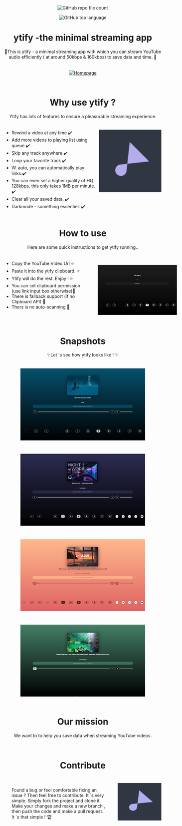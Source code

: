 <div align="center"> 
  <img src="https://img.shields.io/github/directory-file-count/n-ce/ytify" alt="GitHub repo file count"> </img>

  <img src="https://img.shields.io/github/languages/top/n-ce/ytify" alt="GitHub top language"> </img>

  <h1> ytify -the minimal streaming app</h1>

  <p> 🌟This is ytify - a minimal streaming app with which you can stream YouTube audio efficiently ( at around 50kbps & 160kbps) to save data and time. 🌟</p> <a href="https://ytify.netlify.app/">
    <img src="https://img.shields.io/badge/Check it out-00AFF0?style=for-the-badge&logo=groupme&logoColor=white" alt="Homepage" style="margin-top:20px; margin-bottom:30px "/>
  </a>

  <h1> Why use ytify ?</h1>

  <p> Ytify has lots of features to ensure a pleasurable streaming experience. </p>
 </div>

 <div style=" display: flex;
  justify-content: space-between;"> 
    <ul style="width:300px; margin-top:20px;" > 
       <li>Rewind a video at any time ✔️ </li> 
       <li> Add more videos to playing list using queue ✔️ </li> 
       <li>Skip any track anywhere  ✔️</li> 
       <li> Loop your favorite track ✔️</li> 
       <li> W. auto, you can automatically play links.✔️</li> 
       <li> You can even set  a higher quality of HQ 128kbps,
       this only takes 1MB per minute. ✔️ </li> 
       <li> Clear all your saved data. ✔️</li> 
       <li> Darkmode - something essentiel. ✔️</li> 
    </ul> 

  <img src="Assets/maskable_icon_x192.png" width="200" height="200" style="margin-top:20px" />
 
 
 </div>

 <div align="center" style="margin-top:40px">
   <h1>  How to use</h1>
   <p>Here are some quick instructions to get ytify running.. </p>
  </div>

 <div style=" display: flex;
  justify-content: space-between;"> 
    <ul style="width:320px; margin-top:20px;" > 
       <li>Copy the YouTube Video Url ⭐	</li> 
       <li> Paste it into the ytify clipboard. ⭐	 </li> 
       <li>Ytify will do the rest. Enjoy ! ⭐	 </li> 
       <li>You can set clipboard permission (use link input box
    otherwise)🌠  </li>
       <li> There is fallback support (if no Clipboard API) 🌠 </li>
       <li>Thers is no auto-scanning 🌠  </li>
    </ul> 

  <img src="Assets/defaultview.JPG" width="310" height="160" style="margin-top:20px; 
  margin-left:50px;;
  " />
 
 </div>
  
  <div align="center">
    <h1 style="margin-top:50px">Snapshots  </h1>
    <p>✨Let ´s see how ytify looks like ! ✨ </p>

  <img src="Assets/readmescreenshotfirst.jpg" width="400" height="230" style="margin-bottom:40px; margin-top:20px" />

  <img src="Assets/readmescreenshotsecondjpg.jpg" width="400" height="230" style="margin-bottom:40px" />
  
  <img src="Assets/readmescreenshotthird.jpg" width="400" height="230" style="margin-bottom:40px" />
  
  <img src="Assets/readmescreenshotforth.jpg" width="400" height="230" style="margin-bottom:40px" />
   </div>



  <div align="center">
    <h1 style="margin-top:20px"> Our mission </h1>
    <p style=""> We want to  to help you save data when streaming YouTube videos.</p>
   </div>


<div align="center" style="margin-top:70px">
  <h1> Contribute</h1>
 </div>

<div style=" display: flex;
  justify-content: space-between;"> 
    <ul style="width:300px; margin-top:20px;" > 
       <p> Found a bug or feel comfortable fixing an issue ?
       Then feel free to contribute. It ´s very simple. Simply fork the project and clone it. Make your changes and make
       a new branch , then push the code and make a pull request.
       It ´s that simple ! 🏆 </p>
    </ul> 

  <img src="Assets/maskable_icon_x192.png" width="140" height="120" style="margin-top:20px; margin-left:30px;" />
 
 </div>

 


<!-- for media query in <style> tag -->
 